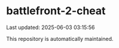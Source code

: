 # battlefront-2-cheat

Last updated: 2025-06-03 03:15:56

This repository is automatically maintained.
